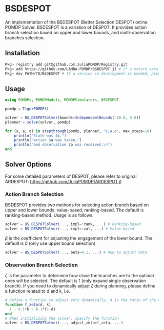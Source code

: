 # BSDESPOT
An implementation of the BSDESPOT (Better Selection DESPOT) online POMDP Solver. BSDESPOT is a variation of DESPOT. It provides action branch selection based on upper and lower bounds, and multi-observation branches selection.

## Installation
```bash
Pkg> registry add git@github.com:JuliaPOMDP/Registry.git
Pkg> add https://github.com/LAMDA-POMDP/BSDESPOT.jl # If a mature version is needed
Pkg> dev PATH/TO/BSDESPOT # If a version in development is needed, please first clone the project to the local.
```

## Usage
```julia
using POMDPs, POMDPModels, POMDPSimulators, BSDESPOT

pomdp = TigerPOMDP()

solver = BS_DESPOTSolver(bounds=IndependentBounds(-20.0, 0.0))
planner = solve(solver, pomdp)

for (s, a, o) in stepthrough(pomdp, planner, "s,a,o", max_steps=10)
    println("State was $s,")
    println("action $a was taken,")
    println("and observation $o was received.\n")
end
```

## Solver Options
For some detailed parameters of DESPOT, please refer to original ARDESPOT: https://github.com/JuliaPOMDP/ARDESPOT.jl.

### Action Branch Selection
BSDESPOT provides two methods for selecting action branch based on upper and lower bounds: value-based, ranking-based. The default is ranking-based method. Usage is as follows:
```julia
solver = BS_DESPOTSolver(..., impl=:rank, ...) # Ranking-based
solver = BS_DESPOTSolver(..., impl=:val, ...) # Value-based
```
$\beta$ is the coefficient for adjusting the engagement of the lower bound. The default is 0 (only use upper bound selection).
```julia
solver = BS_DESPOTSolver(..., beta=0.1, ...) # How to adjust beta
```

### Observation Branch Selection
$\zeta$ is the parameter to determine how close the branches are to the optimal ones will be selected. The default is 1 (only expand single observation branch). If you need to dynamically adjust $\zeta$ during planning, please define a function related to d and k, i.e.
```julia
# Define a function to adjust zeta dynamically. d is the ratio of the current depth to the maximum depth, k is the ratio of the number of current scenarios to K.
function f_zeta(d, k)
  1 - 0.1*k - 0.1*(1-d)
end
# When initializing the solver, specify the function
solver = BS_DESPOTSolver(..., adjust_zeta=f_zeta, ...)
```

